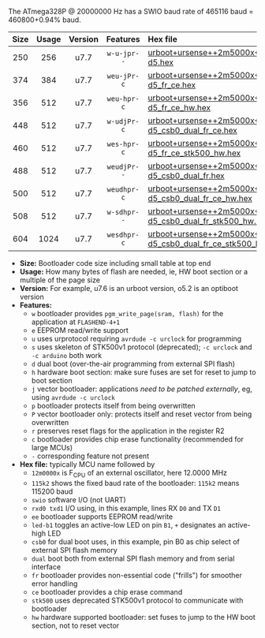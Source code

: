 The ATmega328P @ 20000000 Hz has a SWIO baud rate of 465116 baud = 460800+0.94% baud.

|Size|Usage|Version|Features|Hex file|
|:-:|:-:|:-:|:-:|:--|
|250|256|u7.7|`w-u-jpr--`|[urboot+ursense++2m5000x+++57k6_swio_rxd0_txd1_led-d5.hex](https://raw.githubusercontent.com/stefanrueger/urboot.hex/main/boards/ursense/external_oscillator/fcpu++2m5000_Hz/br+++57k6_bps/urboot+ursense++2m5000x+++57k6_swio_rxd0_txd1_led-d5.hex)|
|374|384|u7.7|`weu-jPr-c`|[urboot+ursense++2m5000x+++57k6_swio_rxd0_txd1_ee_led-d5_fr_ce.hex](https://raw.githubusercontent.com/stefanrueger/urboot.hex/main/boards/ursense/external_oscillator/fcpu++2m5000_Hz/br+++57k6_bps/urboot+ursense++2m5000x+++57k6_swio_rxd0_txd1_ee_led-d5_fr_ce.hex)|
|356|512|u7.7|`weu-hpr-c`|[urboot+ursense++2m5000x+++57k6_swio_rxd0_txd1_ee_led-d5_fr_ce_hw.hex](https://raw.githubusercontent.com/stefanrueger/urboot.hex/main/boards/ursense/external_oscillator/fcpu++2m5000_Hz/br+++57k6_bps/urboot+ursense++2m5000x+++57k6_swio_rxd0_txd1_ee_led-d5_fr_ce_hw.hex)|
|448|512|u7.7|`w-udjPr-c`|[urboot+ursense++2m5000x+++57k6_swio_rxd0_txd1_led-d5_csb0_dual_fr_ce.hex](https://raw.githubusercontent.com/stefanrueger/urboot.hex/main/boards/ursense/external_oscillator/fcpu++2m5000_Hz/br+++57k6_bps/urboot+ursense++2m5000x+++57k6_swio_rxd0_txd1_led-d5_csb0_dual_fr_ce.hex)|
|460|512|u7.7|`wes-hpr-c`|[urboot+ursense++2m5000x+++57k6_swio_rxd0_txd1_ee_led-d5_fr_ce_stk500_hw.hex](https://raw.githubusercontent.com/stefanrueger/urboot.hex/main/boards/ursense/external_oscillator/fcpu++2m5000_Hz/br+++57k6_bps/urboot+ursense++2m5000x+++57k6_swio_rxd0_txd1_ee_led-d5_fr_ce_stk500_hw.hex)|
|488|512|u7.7|`weudjPr--`|[urboot+ursense++2m5000x+++57k6_swio_rxd0_txd1_ee_led-d5_csb0_dual_fr.hex](https://raw.githubusercontent.com/stefanrueger/urboot.hex/main/boards/ursense/external_oscillator/fcpu++2m5000_Hz/br+++57k6_bps/urboot+ursense++2m5000x+++57k6_swio_rxd0_txd1_ee_led-d5_csb0_dual_fr.hex)|
|500|512|u7.7|`weudhpr-c`|[urboot+ursense++2m5000x+++57k6_swio_rxd0_txd1_ee_led-d5_csb0_dual_fr_ce_hw.hex](https://raw.githubusercontent.com/stefanrueger/urboot.hex/main/boards/ursense/external_oscillator/fcpu++2m5000_Hz/br+++57k6_bps/urboot+ursense++2m5000x+++57k6_swio_rxd0_txd1_ee_led-d5_csb0_dual_fr_ce_hw.hex)|
|508|512|u7.7|`w-sdhpr--`|[urboot+ursense++2m5000x+++57k6_swio_rxd0_txd1_led-d5_csb0_dual_fr_stk500_hw.hex](https://raw.githubusercontent.com/stefanrueger/urboot.hex/main/boards/ursense/external_oscillator/fcpu++2m5000_Hz/br+++57k6_bps/urboot+ursense++2m5000x+++57k6_swio_rxd0_txd1_led-d5_csb0_dual_fr_stk500_hw.hex)|
|604|1024|u7.7|`wesdhpr-c`|[urboot+ursense++2m5000x+++57k6_swio_rxd0_txd1_ee_led-d5_csb0_dual_fr_ce_stk500_hw.hex](https://raw.githubusercontent.com/stefanrueger/urboot.hex/main/boards/ursense/external_oscillator/fcpu++2m5000_Hz/br+++57k6_bps/urboot+ursense++2m5000x+++57k6_swio_rxd0_txd1_ee_led-d5_csb0_dual_fr_ce_stk500_hw.hex)|

- **Size:** Bootloader code size including small table at top end
- **Usage:** How many bytes of flash are needed, ie, HW boot section or a multiple of the page size
- **Version:** For example, u7.6 is an urboot version, o5.2 is an optiboot version
- **Features:**
  + `w` bootloader provides `pgm_write_page(sram, flash)` for the application at `FLASHEND-4+1`
  + `e` EEPROM read/write support
  + `u` uses urprotocol requiring `avrdude -c urclock` for programming
  + `s` uses skeleton of STK500v1 protocol (deprecated); `-c urclock` and `-c arduino` both work
  + `d` dual boot (over-the-air programming from external SPI flash)
  + `h` hardware boot section: make sure fuses are set for reset to jump to boot section
  + `j` vector bootloader: applications *need to be patched externally*, eg, using `avrdude -c urclock`
  + `p` bootloader protects itself from being overwritten
  + `P` vector bootloader only: protects itself and reset vector from being overwritten
  + `r` preserves reset flags for the application in the register R2
  + `c` bootloader provides chip erase functionality (recommended for large MCUs)
  + `-` corresponding feature not present
- **Hex file:** typically MCU name followed by
  + `12m0000x` is F<sub>CPU</sub> of an external oscillator, here 12.0000 MHz
  + `115k2` shows the fixed baud rate of the bootloader: `115k2` means 115200 baud
  + `swio` software I/O (not UART)
  + `rxd0 txd1` I/O using, in this example, lines RX `D0` and TX `D1`
  + `ee` bootloader supports EEPROM read/write
  + `led-b1` toggles an active-low LED on pin `B1`, `+` designates an active-high LED
  + `csb0` for dual boot uses, in this example, pin B0 as chip select of external SPI flash memory
  + `dual` boot both from external SPI flash memory and from serial interface
  + `fr` bootloader provides non-essential code ("frills") for smoother error handling
  + `ce` bootloader provides a chip erase command
  + `stk500` uses deprecated STK500v1 protocol to communicate with bootloader
  + `hw` hardware supported bootloader: set fuses to jump to the HW boot section, not to reset vector
